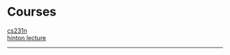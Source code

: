 # Courses
[cs231n][1]   
[hinton lecture][2]

-------------
[1]: http://cs231n.stanford.edu/
[2]: https://www.cs.toronto.edu/~hinton/coursera_lectures.html
